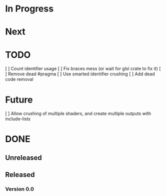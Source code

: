 # In Progress

# Next

# TODO
[ ] Count identifier usage
[ ] Fix braces mess (or wait for glsl crate to fix it)
[ ] Remove dead #pragma
[ ] Use smarted identifier crushing
[ ] Add dead code removal

# Future
[ ] Allow crushing of multiple shaders, and create multiple outputs with include-lists

# DONE

## Unreleased

## Released

### Version 0.0

